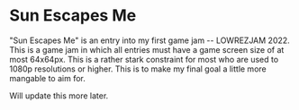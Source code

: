 # Sun Escapes Me

"Sun Escapes Me" is an entry into my first game jam -- LOWREZJAM 2022. This is a game jam in which all entries must have a game screen size of at most 64x64px. This is a rather stark constraint for most who are used to 1080p resolutions or higher. This is to make my final goal a little more mangable to aim for. 

Will update this more later.
